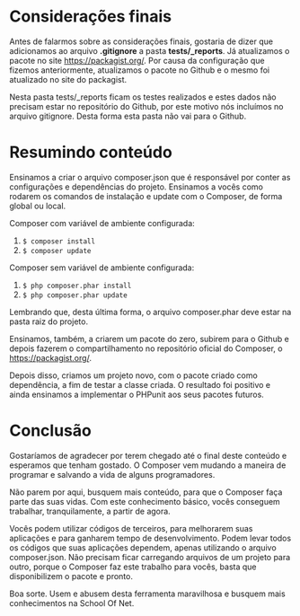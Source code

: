 # Considerações finais

Antes de falarmos sobre as considerações finais, gostaria de dizer que adicionamos ao arquivo **.gitignore** a pasta **tests/_reports**. Já atualizamos o pacote no site <https://packagist.org/>. 
Por causa da configuração que fizemos anteriormente, atualizamos o pacote no Github e o mesmo foi atualizado no site do packagist.

Nesta pasta tests/_reports ficam os testes realizados e estes dados não precisam estar no repositório do Github, por este motivo nós incluímos no arquivo gitignore. Desta forma esta pasta não vai para o Github.

# Resumindo conteúdo

Ensinamos a criar o arquivo composer.json que é responsável por conter as configurações e dependências do projeto. Ensinamos a vocês como rodarem os comandos de instalação e update com o Composer, de forma global ou local.

Composer com variável de ambiente configurada:

1. `$ composer install`
2. `$ composer update`

Composer sem variável de ambiente configurada:

1. `$ php composer.phar install`
2. `$ php composer.phar update`

Lembrando que, desta última forma, o arquivo composer.phar deve estar na pasta raiz do projeto.

Ensinamos, também, a criarem um pacote do zero, subirem para o Github e depois fazerem o compartilhamento no repositório oficial do Composer, o <https://packagist.org/>.

Depois disso, criamos um projeto novo, com o pacote criado como dependência, a fim de testar a classe criada. 
O resultado foi positivo e ainda ensinamos a implementar o PHPunit aos seus pacotes futuros.

# Conclusão

Gostaríamos de agradecer por terem chegado até o final deste conteúdo e esperamos que tenham gostado. 
O Composer vem mudando a maneira de programar e salvando a vida de alguns programadores.

Não parem por aqui, busquem mais conteúdo, para que o Composer faça parte das suas vidas. 
Com este conhecimento básico, vocês conseguem trabalhar, tranquilamente, a partir de agora.

Vocês podem utilizar códigos de terceiros, para melhorarem suas aplicações e para ganharem tempo de desenvolvimento. 
Podem levar todos os códigos que suas aplicações dependem, apenas utilizando o arquivo composer.json. 
Não precisam ficar carregando arquivos de um projeto para outro, porque o Composer faz este trabalho para vocês, basta que disponibilizem o pacote e pronto.

Boa sorte. Usem e abusem desta ferramenta maravilhosa e busquem mais conhecimentos na School Of Net.